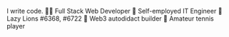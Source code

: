 I write code. 
👨‍💻 Full Stack Web Developer
🔧 Self-employed IT Engineer
🦁 Lazy Lions #6368, #6722
🚀 Web3 autodidact builder
🎾 Amateur tennis player
